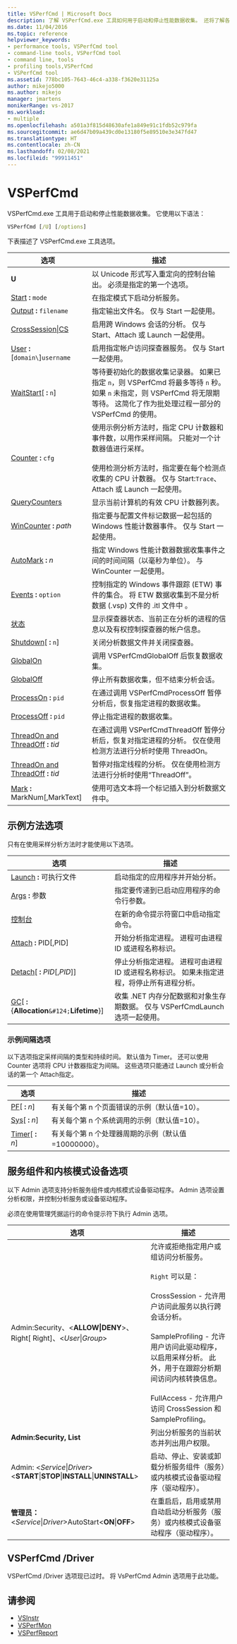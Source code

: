 ```yaml
---
title: VSPerfCmd | Microsoft Docs
description: 了解 VSPerfCmd.exe 工具如何用于启动和停止性能数据收集。 还将了解各种 VSPerfCmd 工具选项。
ms.date: 11/04/2016
ms.topic: reference
helpviewer_keywords:
- performance tools, VSPerfCmd tool
- command-line tools, VSPerfCmd tool
- command line, tools
- profiling tools,VSPerfCmd
- VSPerfCmd tool
ms.assetid: 778bc105-7643-46c4-a338-f3620e31125a
author: mikejo5000
ms.author: mikejo
manager: jmartens
monikerRange: vs-2017
ms.workload:
- multiple
ms.openlocfilehash: a501a3f815d48630afe1a849e91c1fdb52c979fa
ms.sourcegitcommit: ae6d47b09a439cd0e13180f5e89510e3e347fd47
ms.translationtype: HT
ms.contentlocale: zh-CN
ms.lasthandoff: 02/08/2021
ms.locfileid: "99911451"
---
```

# <a name="vsperfcmd"></a>VSPerfCmd
VSPerfCmd.exe 工具用于启动和停止性能数据收集。 它使用以下语法：

```cmd
VSPerfCmd [/U] [/options]
```

 下表描述了 VSPerfCmd.exe 工具选项。

|选项|描述|
|------------|-----------------|
|**U**|以 Unicode 形式写入重定向的控制台输出。 必须是指定的第一个选项。|
|[Start](../profiling/start.md) **:** `mode`|在指定模式下启动分析服务。|
|[Output](../profiling/output.md) **:** `filename`|指定输出文件名。 仅与 Start 一起使用。|
|[CrossSession&#124;CS](../profiling/crosssession.md)|启用跨 Windows 会话的分析。 仅与 Start、Attach 或 Launch 一起使用。|
|[User](../profiling/user-vsperfcmd.md) **:** [`domain\`]`username`|启用指定帐户访问探查器服务。 仅与 Start 一起使用。|
|[WaitStart](../profiling/waitstart.md)[ **:** `n`]|等待要初始化的数据收集记录器。 如果已指定 `n`，则 VSPerfCmd 将最多等待 `n` 秒。 如果 `n` 未指定，则 VSPerfCmd 将无限期等待。 这简化了作为批处理过程一部分的 VSPerfCmd 的使用。|
|[Counter](../profiling/counter.md) **:** `cfg`|使用示例分析方法时，指定 CPU 计数器和事件数，以用作采样间隔。 只能对一个计数器值进行采样。<br /><br /> 使用检测分析方法时，指定要在每个检测点收集的 CPU 计数器。 仅与 Start:`Trace`、Attach 或 Launch 一起使用。|
|[QueryCounters](../profiling/querycounters.md)|显示当前计算机的有效 CPU 计数器列表。|
|[WinCounter](../profiling/wincounter.md) **:** *path*|指定要与配置文件标记数据一起包括的 Windows 性能计数器事件。 仅与 Start 一起使用。|
|[AutoMark](../profiling/automark.md) **:** *n*|指定 Windows 性能计数器数据收集事件之间的时间间隔（以毫秒为单位）。 与 WinCounter 一起使用。|
|[Events](../profiling/events-vsperfcmd.md) **:** `option`|控制指定的 Windows 事件跟踪 (ETW) 事件的集合。 将 ETW 数据收集到不是分析数据 (.vsp) 文件的 .itl 文件中 。|
|[状态](../profiling/status.md)|显示探查器状态、当前正在分析的进程的信息以及有权控制探查器的帐户信息。|
|[Shutdown](../profiling/shutdown.md)[ **:** `n`]|关闭分析数据文件并关闭探查器。|
|[GlobalOn](../profiling/globalon-and-globaloff.md)|调用 VSPerfCmdGlobalOff 后恢复数据收集。|
|[GlobalOff](../profiling/globalon-and-globaloff.md)|停止所有数据收集，但不结束分析会话。|
|[ProcessOn](../profiling/processon-and-processoff.md) **:** `pid`|在通过调用 VSPerfCmdProcessOff 暂停分析后，恢复指定进程的数据收集。|
|[ProcessOff](../profiling/processon-and-processoff.md) **:** `pid`|停止指定进程的数据收集。|
|[ThreadOn and ThreadOff](../profiling/threadon-and-threadoff.md) **:** *tid*|在通过调用 VSPerfCmdThreadOff 暂停分析后，恢复对指定进程的分析。 仅在使用检测方法进行分析时使用 ThreadOn。|
|[ThreadOn and ThreadOff](../profiling/threadon-and-threadoff.md) **:** *tid*|暂停对指定线程的分析。 仅在使用检测方法进行分析时使用“ThreadOff”。|
|[Mark](../profiling/mark.md) **:** MarkNum[,MarkText]|使用可选文本将一个标记插入到分析数据文件中。|

## <a name="sample-method-options"></a>示例方法选项
 只有在使用采样分析方法时才能使用以下选项。

|选项|描述|
|------------|-----------------|
|[Launch](../profiling/launch.md) **:** 可执行文件|启动指定的应用程序并开始分析。|
|[Args](../profiling/args.md) **:** 参数|指定要传递到已启动应用程序的命令行参数。|
|[控制台](../profiling/console.md)|在新的命令提示符窗口中启动指定命令。|
|[Attach](../profiling/attach.md) **:** PID[,PID]|开始分析指定进程。 进程可由进程 ID 或进程名称标识。|
|[Detach](../profiling/detach.md)[ **:** _PID_[,_PID_]]|停止分析指定进程。 进程可由进程 ID 或进程名称标识。 如果未指定进程，将停止所有进程分析。|
|[GC](../profiling/gc-vsperfcmd.md)[ **:** {**Allocation**`&#124;`**Lifetime**}]|收集 .NET 内存分配数据和对象生存期数据。 仅与 VSPerfCmdLaunch 选项一起使用。|

### <a name="sample-interval-options"></a>示例间隔选项
 以下选项指定采样间隔的类型和持续时间。 默认值为 Timer。 还可以使用 Counter 选项将 CPU 计数器指定为间隔。 这些选项只能通过 Launch 或分析会话的第一个 Attach指定。

|选项|描述|
|------------|-----------------|
|[PF](../profiling/pf.md)[ **:** _n_]|有关每个第 n 个页面错误的示例（默认值=10）。|
|[Sys](../profiling/sys-vsperfcmd.md)[ **:** _n_]|有关每个第 n 个系统调用的示例（默认值=10）。|
|[Timer](../profiling/timer.md)[ **:** _n_]|有关每个第 n 个处理器周期的示例（默认值=10000000）。|

## <a name="service-component-and-kernel-mode-device-options"></a>服务组件和内核模式设备选项
 以下 Admin 选项支持分析服务组件或内核模式设备驱动程序。 Admin 选项设置分析权限，并控制分析服务或设备驱动程序。

 必须在使用管理凭据运行的命令提示符下执行 Admin 选项。

|选项|描述|
|------------|-----------------|
|Admin:Security、\<**ALLOW&#124;DENY**>、Right[ Right]、\<*User*&#124;*Group*> |允许或拒绝指定用户或组访问分析服务。<br /><br /> `Right` 可以是：<br /><br /> CrossSession - 允许用户访问此服务以执行跨会话分析。<br /><br /> SampleProfiling - 允许用户访问此驱动程序，以启用采样分析。 此外，用于在跟踪分析期间访问内核转换信息。<br /><br /> FullAccess - 允许用户访问 CrossSession 和 SampleProfiling。|
|**Admin:Security, List**|列出分析服务的当前状态并列出用户权限。|
|Admin: \<*Service*&#124;*Driver*>\<**START**&#124;**STOP**&#124;**INSTALL**&#124;**UNINSTALL**>|启动、停止、安装或卸载分析服务组件（服务）或内核模式设备驱动程序（驱动程序）。|
|**管理员：** \<*Service*&#124;*Driver*>AutoStart\<**ON**&#124;**OFF**>|在重启后，启用或禁用自动启动分析服务（服务）或内核模式设备驱动程序（驱动程序）。|

## <a name="vsperfcmd-driver"></a>VSPerfCmd /Driver
 VSPerfCmd /Driver 选项现已过时。 将 VsPerfCmd Admin 选项用于此功能。

## <a name="see-also"></a>请参阅
- [VSInstr](../profiling/vsinstr.md)
- [VSPerfMon](../profiling/vsperfmon.md)
- [VSPerfReport](../profiling/vsperfreport.md)
